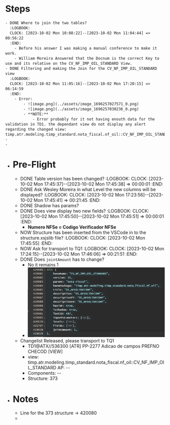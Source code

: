 # Steps
	- DONE Where to join the two tables?
	  :LOGBOOK:
	  CLOCK: [2023-10-02 Mon 10:08:22]--[2023-10-02 Mon 11:04:44] =>  00:56:22
	  :END:
		- Before his answer I was making a manual conference to make it work.
		- William Moreira Answered that the Docnum is the correct Key to use and its relative on the CV_NF_IMP_OIL_STANDARD View.
	- DONE Filtering and making the Join for the CV_NF_IMP_OIL_STANDARD view
	  :LOGBOOK:
	  CLOCK: [2023-10-02 Mon 11:05:16]--[2023-10-02 Mon 17:20:15] =>  06:14:59
	  :END:
		- Error:
			- ![image.png](../assets/image_1696257027571_0.png)
			- ![image.png](../assets/image_1696257030236_0.png)
			- **NOTE:**
				- Error probably for it not having enouth data for the validation in TD1. the dependant view do not display any alert regarding the changed view: timp.atr.modeling.timp_standard.nota_fiscal.nf_oil::CV_NF_IMP_OIL_STANDARD
	-
	-
- # Pre-Flight
	- DONE Table version has been changed?
	  :LOGBOOK:
	  CLOCK: [2023-10-02 Mon 17:45:37]--[2023-10-02 Mon 17:45:38] =>  00:00:01
	  :END:
	- DONE Ask Wesley Moreira in what Level the new columns will be displayed?
	  :LOGBOOK:
	  CLOCK: [2023-10-02 Mon 17:23:56]--[2023-10-02 Mon 17:45:41] =>  00:21:45
	  :END:
	- DONE Shadow has params?
	- DONE Does view display two new fields?
	  :LOGBOOK:
	  CLOCK: [2023-10-02 Mon 17:45:50]--[2023-10-02 Mon 17:45:51] =>  00:00:01
	  :END:
		- **Numero NFSe** e **Codigo Verificador NFSe**
	- NOW Structure has been inserted from the VSCode in to the structure.xsjslib file?
	  :LOGBOOK:
	  CLOCK: [2023-10-02 Mon 17:45:55]
	  :END:
	- NOW Ask for transport to TQ1
	  :LOGBOOK:
	  CLOCK: [2023-10-02 Mon 17:24:15]--[2023-10-02 Mon 17:46:06] =>  00:21:51
	  :END:
	- DONE Does `jointAmount` has to change?
		- No it remains 1
		- ![image.png](../assets/image_1696251305262_0.png)
	- Changelist Released, please transport to TQ1
		- TD1@ATX//536300 [ATR] PP-2277 Adicao de campos PREFNO CHECOD [VIEW]
		- view: timp.atr.modeling.timp_standard.nota_fiscal.nf_oil::CV_NF_IMP_OIL_STANDARD
		  AP: --
		- Components: --
		- Structure: 373
- # Notes
	- Line for the 373 structure -> 420080
	-